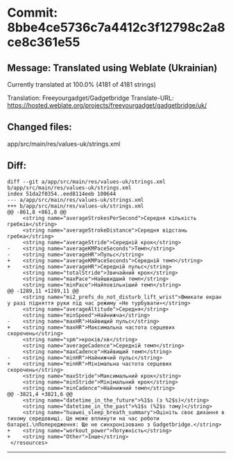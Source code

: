 # Commit: 8bbe4ce5736c7a4412c3f12798c2a8ce8c361e55
## Message: Translated using Weblate (Ukrainian)

Currently translated at 100.0% (4181 of 4181 strings)

Translation: Freeyourgadget/Gadgetbridge
Translate-URL: https://hosted.weblate.org/projects/freeyourgadget/gadgetbridge/uk/
## Changed files:
app/src/main/res/values-uk/strings.xml

## Diff:
```
diff --git a/app/src/main/res/values-uk/strings.xml b/app/src/main/res/values-uk/strings.xml
index 51da2f0354..eed8114eeb 100644
--- a/app/src/main/res/values-uk/strings.xml
+++ b/app/src/main/res/values-uk/strings.xml
@@ -861,8 +861,8 @@
     <string name="averageStrokesPerSecond">Середня кількість гребків</string>
     <string name="averageStrokeDistance">Середня відстань гребка</string>
     <string name="averageStride">Середній крок</string>
-    <string name="averageKMPaceSeconds">Темп</string>
-    <string name="averageHR">Пульс</string>
+    <string name="averageKMPaceSeconds">Середній темп</string>
+    <string name="averageHR">Середній пульс</string>
     <string name="totalStride">Звичайний крок</string>
     <string name="maxPace">Найшвидший темп</string>
     <string name="minPace">Найповільніший темп</string>
@@ -1289,11 +1289,11 @@
     <string name="mi2_prefs_do_not_disturb_lift_wrist">Вмикати екран у разі підняття руки під час режиму «Не турбувати»</string>
     <string name="averageAltitude">Середня</string>
     <string name="minSpeed">Найнижча</string>
-    <string name="maxHR">Найвищий пульс</string>
+    <string name="maxHR">Максимальна частота серцевих скорочень</string>
     <string name="spm">кроків/хв</string>
     <string name="averageCadence">Середній темп</string>
     <string name="maxCadence">Найвищий темп</string>
-    <string name="minHR">Найнижчий пульс</string>
+    <string name="minHR">Мінімальна частота серцевих скорочень</string>
     <string name="maxStride">Максимальний крок</string>
     <string name="minStride">Мінімальний крок</string>
     <string name="minCadence">Найнижчий темп</string>
@@ -3821,4 +3821,6 @@
     <string name="datetime_in_the_future">%1$s (з %2$s)</string>
     <string name="datetime_in_the_past">%1$s (%2$s тому)</string>
     <string name="huawei_sleep_breath_summary">Оцініть своє дихання в тихому середовищі. Це може вплинути на час роботи батареї.\nПопередження: Ще не синхронізовано з Gadgetbridge.</string>
+    <string name="workout_power">Потужність</string>
+    <string name="Other">Інше</string>
 </resources>
```
-----------------------------------
